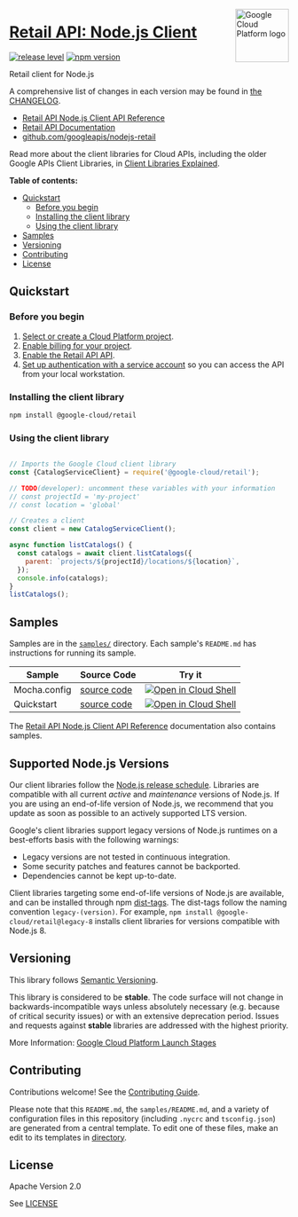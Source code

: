 [//]: # "This README.md file is auto-generated, all changes to this file will be lost."
[//]: # "To regenerate it, use `python -m synthtool`."
<img src="https://avatars2.githubusercontent.com/u/2810941?v=3&s=96" alt="Google Cloud Platform logo" title="Google Cloud Platform" align="right" height="96" width="96"/>

# [Retail API: Node.js Client](https://github.com/googleapis/nodejs-retail)

[![release level](https://img.shields.io/badge/release%20level-stable-brightgreen.svg?style=flat)](https://cloud.google.com/terms/launch-stages)
[![npm version](https://img.shields.io/npm/v/@google-cloud/retail.svg)](https://www.npmjs.org/package/@google-cloud/retail)




Retail client for Node.js


A comprehensive list of changes in each version may be found in
[the CHANGELOG](https://github.com/googleapis/nodejs-retail/blob/main/CHANGELOG.md).

* [Retail API Node.js Client API Reference][client-docs]
* [Retail API Documentation][product-docs]
* [github.com/googleapis/nodejs-retail](https://github.com/googleapis/nodejs-retail)

Read more about the client libraries for Cloud APIs, including the older
Google APIs Client Libraries, in [Client Libraries Explained][explained].

[explained]: https://cloud.google.com/apis/docs/client-libraries-explained

**Table of contents:**


* [Quickstart](#quickstart)
  * [Before you begin](#before-you-begin)
  * [Installing the client library](#installing-the-client-library)
  * [Using the client library](#using-the-client-library)
* [Samples](#samples)
* [Versioning](#versioning)
* [Contributing](#contributing)
* [License](#license)

## Quickstart

### Before you begin

1.  [Select or create a Cloud Platform project][projects].
1.  [Enable billing for your project][billing].
1.  [Enable the Retail API API][enable_api].
1.  [Set up authentication with a service account][auth] so you can access the
    API from your local workstation.

### Installing the client library

```bash
npm install @google-cloud/retail
```


### Using the client library

```javascript

// Imports the Google Cloud client library
const {CatalogServiceClient} = require('@google-cloud/retail');

// TODO(developer): uncomment these variables with your information
// const projectId = 'my-project'
// const location = 'global'

// Creates a client
const client = new CatalogServiceClient();

async function listCatalogs() {
  const catalogs = await client.listCatalogs({
    parent: `projects/${projectId}/locations/${location}`,
  });
  console.info(catalogs);
}
listCatalogs();

```



## Samples

Samples are in the [`samples/`](https://github.com/googleapis/nodejs-retail/tree/main/samples) directory. Each sample's `README.md` has instructions for running its sample.

| Sample                      | Source Code                       | Try it |
| --------------------------- | --------------------------------- | ------ |
| Mocha.config | [source code](https://github.com/googleapis/nodejs-retail/blob/main/samples/mocha.config.js) | [![Open in Cloud Shell][shell_img]](https://console.cloud.google.com/cloudshell/open?git_repo=https://github.com/googleapis/nodejs-retail&page=editor&open_in_editor=samples/mocha.config.js,samples/README.md) |
| Quickstart | [source code](https://github.com/googleapis/nodejs-retail/blob/main/samples/quickstart.js) | [![Open in Cloud Shell][shell_img]](https://console.cloud.google.com/cloudshell/open?git_repo=https://github.com/googleapis/nodejs-retail&page=editor&open_in_editor=samples/quickstart.js,samples/README.md) |



The [Retail API Node.js Client API Reference][client-docs] documentation
also contains samples.

## Supported Node.js Versions

Our client libraries follow the [Node.js release schedule](https://nodejs.org/en/about/releases/).
Libraries are compatible with all current _active_ and _maintenance_ versions of
Node.js.
If you are using an end-of-life version of Node.js, we recommend that you update
as soon as possible to an actively supported LTS version.

Google's client libraries support legacy versions of Node.js runtimes on a
best-efforts basis with the following warnings:

* Legacy versions are not tested in continuous integration.
* Some security patches and features cannot be backported.
* Dependencies cannot be kept up-to-date.

Client libraries targeting some end-of-life versions of Node.js are available, and
can be installed through npm [dist-tags](https://docs.npmjs.com/cli/dist-tag).
The dist-tags follow the naming convention `legacy-(version)`.
For example, `npm install @google-cloud/retail@legacy-8` installs client libraries
for versions compatible with Node.js 8.

## Versioning

This library follows [Semantic Versioning](http://semver.org/).



This library is considered to be **stable**. The code surface will not change in backwards-incompatible ways
unless absolutely necessary (e.g. because of critical security issues) or with
an extensive deprecation period. Issues and requests against **stable** libraries
are addressed with the highest priority.






More Information: [Google Cloud Platform Launch Stages][launch_stages]

[launch_stages]: https://cloud.google.com/terms/launch-stages

## Contributing

Contributions welcome! See the [Contributing Guide](https://github.com/googleapis/nodejs-retail/blob/main/CONTRIBUTING.md).

Please note that this `README.md`, the `samples/README.md`,
and a variety of configuration files in this repository (including `.nycrc` and `tsconfig.json`)
are generated from a central template. To edit one of these files, make an edit
to its templates in
[directory](https://github.com/googleapis/synthtool).

## License

Apache Version 2.0

See [LICENSE](https://github.com/googleapis/nodejs-retail/blob/main/LICENSE)

[client-docs]: https://cloud.google.com/nodejs/docs/reference/retail/latest
[product-docs]: https://cloud.google.com/recommendations/
[shell_img]: https://gstatic.com/cloudssh/images/open-btn.png
[projects]: https://console.cloud.google.com/project
[billing]: https://support.google.com/cloud/answer/6293499#enable-billing
[enable_api]: https://console.cloud.google.com/flows/enableapi?apiid=retail.googleapis.com
[auth]: https://cloud.google.com/docs/authentication/getting-started
